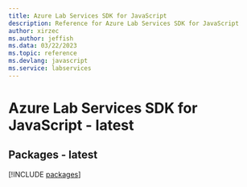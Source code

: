 ```yaml
---
title: Azure Lab Services SDK for JavaScript
description: Reference for Azure Lab Services SDK for JavaScript
author: xirzec
ms.author: jeffish
ms.data: 03/22/2023
ms.topic: reference
ms.devlang: javascript
ms.service: labservices
---
```

# Azure Lab Services SDK for JavaScript - latest
## Packages - latest
[!INCLUDE [packages](lab-services-index.md)]
